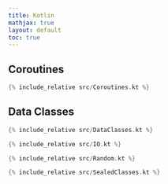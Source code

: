 ```yaml
---
title: Kotlin
mathjax: true
layout: default
toc: true
---
```




## Coroutines

```kotlin
{% include_relative src/Coroutines.kt %}
```


## Data Classes

```kotlin
{% include_relative src/DataClasses.kt %}
```

```kotlin
{% include_relative src/IO.kt %}
```

```kotlin
{% include_relative src/Random.kt %}
```

```kotlin
{% include_relative src/SealedClasses.kt %}
```

